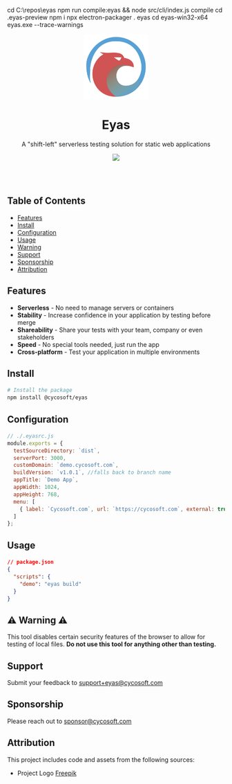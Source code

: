 cd C:\repos\eyas
npm run compile:eyas && node src/cli/index.js compile
cd .eyas-preview
npm i
npx electron-packager . eyas
cd eyas-win32-x64
eyas.exe --trace-warnings

<p align="center">
	<a href="https://cycosoft.com/">
		<img src="./_design/eyas-logo.svg" alt="Eyas Logo" width="150px" height="150px">
	</a>
</p>

<div align="center">
  <h1>Eyas</h1>
</div>
<p align="center">A "shift-left" serverless testing solution for static web applications</p>

<p align="center">
<img src="https://img.shields.io/npm/v/@cycosoft/eyas?color=6988e6&label=version">
</p>

<br />
<br />

## Table of Contents

- [Features](#features)
- [Install](#install)
- [Configuration](#configuration)
- [Usage](#usage)
- [Warning](#warning)
- [Support](#support)
- [Sponsorship](#sponsorship)
- [Attribution](#attribution)

## Features
- **Serverless** - No need to manage servers or containers
- **Stability** - Increase confidence in your application by testing before merge
- **Shareability** - Share your tests with your team, company or even stakeholders
- **Speed** - No special tools needed, just run the app
- **Cross-platform** - Test your application in multiple environments

## Install
```bash
# Install the package
npm install @cycosoft/eyas
```

## Configuration

```js
// ./.eyasrc.js
module.exports = {
  testSourceDirectory: `dist`,
  serverPort: 3000,
  customDomain: `demo.cycosoft.com`,
  buildVersion: `v1.0.1`, //falls back to branch name
  appTitle: `Demo App`,
  appWidth: 1024,
  appHeight: 768,
  menu: [
    { label: `Cycosoft.com`, url: `https://cycosoft.com`, external: true },
  ]
};
```

## Usage

```json
// package.json
{
  "scripts": {
    "demo": "eyas build"
  }
}
```

## ⚠️ Warning ⚠️

This tool disables certain security features of the browser to allow for testing of local files. **Do not use this tool for anything other than testing.**

## Support

Submit your feedback to <support+eyas@cycosoft.com>

## Sponsorship

Please reach out to <sponsor@cycosoft.com>

## Attribution

This project includes code and assets from the following sources:

- Project Logo [Freepik](https://www.freepik.com/free-vector/eagle-logo-design-template_45007164.htm)
